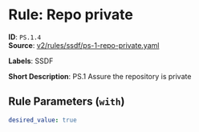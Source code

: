 # Rule: Repo private

**ID**: `PS.1.4`  
**Source**: [v2/rules/ssdf/ps-1-repo-private.yaml](scribe-public/sample-policies.git/v2/rules/ssdf/ps-1-repo-private.yaml)  

**Labels**: SSDF

**Short Description**: PS.1 Assure the repository is private

## Rule Parameters (`with`)

```yaml
desired_value: true
```
